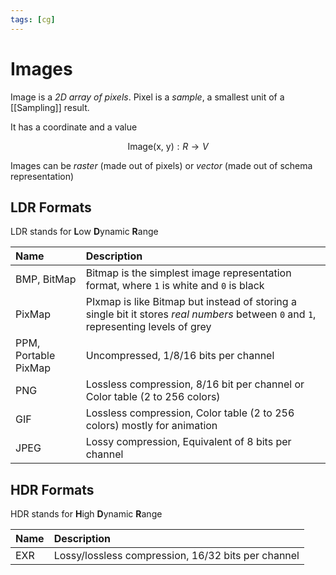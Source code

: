 ```yaml
---
tags: [cg]
---
```


# Images

Image is a _2D array of pixels_. Pixel is a _sample_, a smallest unit of a [[Sampling]] result.

It has a coordinate and a value

$$
	\text{Image(x, y)}:R \to V
$$

Images can be _raster_ (made out of pixels) or _vector_ (made out of schema representation)

<!--
RGB

**Color channel** is the one of three different color values (red, green, blue, for example)

Low Dynamic Range storage:

- 8 bits per color channel (0-255), or 3 bytes per color (0-255, 0-255, 0-255), most common format
- 16 bits per color channel (0-65536), or 6 bytes per color


Low Dynamic Range / High Dynamic Range

---

Point-Spread function

## Storage

Typically it's a array of values in a format like:

$$
[R1, G1, B1, R2, G2, B2, ...]
$$

- Interleaved storage
	- RGB, RGB, RGB, RGB, RGB
	- Scanline order
	- Swizzled order is used to simplify some algorithms
- Separate channels
	- RRRRR, GGGGG, BBBBB

## Gamma

Gamma ($\gamma$) represents the relative darkness of the color values. Typical $\gamma$ value is 2.2

$$
c_{out} = c_{in}^{\gamma}
$$

Gamma correction

- sRGB: $\gamma \approx 2.2$

## Alpha blending

- Additive
- Multiply
- Screen
- ...

## Buzzworld

- Warping
- Sampling
- Aliasing, Antialiasing
- Resampling
- Filtering
- [[Digital image processing]]

https://people.cs.clemson.edu/~dhouse/courses/405/notes/antialiasing.pdf
https://people.cs.clemson.edu/~dhouse/courses/405/notes/image-warps.pdf
https://people.cs.clemson.edu/~dhouse/courses/405/notes/pixmaps-rgb.pdf

-->

## LDR Formats

LDR stands for **L**ow **D**ynamic **R**ange

| Name                 | Description                                                                                                                         |
| :------------------- | :---------------------------------------------------------------------------------------------------------------------------------- |
| BMP, BitMap          | Bitmap is the simplest image representation format, where `1` is white and `0` is black                                             |
| PixMap               | PIxmap is like Bitmap but instead of storing a single bit it stores _real numbers_ between `0` and `1`, representing levels of grey |
| PPM, Portable PixMap | Uncompressed, 1/8/16 bits per channel                                                                                               |
| PNG                  | Lossless compression, 8/16 bit per channel or Color table (2 to 256 colors)                                                         |
| GIF                  | Lossless compression, Color table (2 to 256 colors) mostly for animation                                                            |
| JPEG                 | Lossy compression, Equivalent of 8 bits per channel                                                                                 |

## HDR Formats

HDR stands for **H**igh **D**ynamic **R**ange

| Name | Description                                        |
| :--- | :------------------------------------------------- |
| EXR  | Lossy/lossless compression, 16/32 bits per channel |
